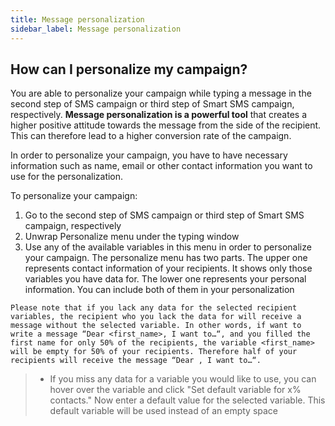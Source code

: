 ```yaml
---
title: Message personalization
sidebar_label: Message personalization
---
```


## How can I personalize my campaign?
You are able to personalize your campaign while typing a message in the second step of SMS campaign or third step of Smart SMS campaign, respectively.
**Message personalization is a powerful tool** that creates a higher positive attitude towards the message from the side of the recipient. This can therefore lead to a higher conversion rate of the campaign. 

In order to personalize your campaign, you have to have necessary information such as name, email or other contact information you want to use for the personalization.

To personalize your campaign:
1.	Go to the second step of SMS campaign or third step of Smart SMS campaign, respectively
2.	Unwrap Personalize menu under the typing window
3.	Use any of the available variables in this menu in order to personalize your campaign. The personalize menu has two parts. The upper one represents contact information of your recipients. It shows only those variables you have data for. The lower one represents your personal information. You can include both of them in your personalization

`Please note that if you lack any data for the selected recipient variables, the recipient who you lack the data for will receive a message without the selected variable. In other words, if want to write a message “Dear <first_name>, I want to…“, and you filled the first name for only 50% of the recipients, the variable <first_name> will be empty for 50% of your recipients. Therefore half of your recipients will receive the message “Dear , I want to…“.`

>-	If you miss any data for a variable you would like to use, you can hover over the variable and click "Set default variable for x% contacts." Now enter a default value for the selected variable. This default variable will be used instead of an empty space
